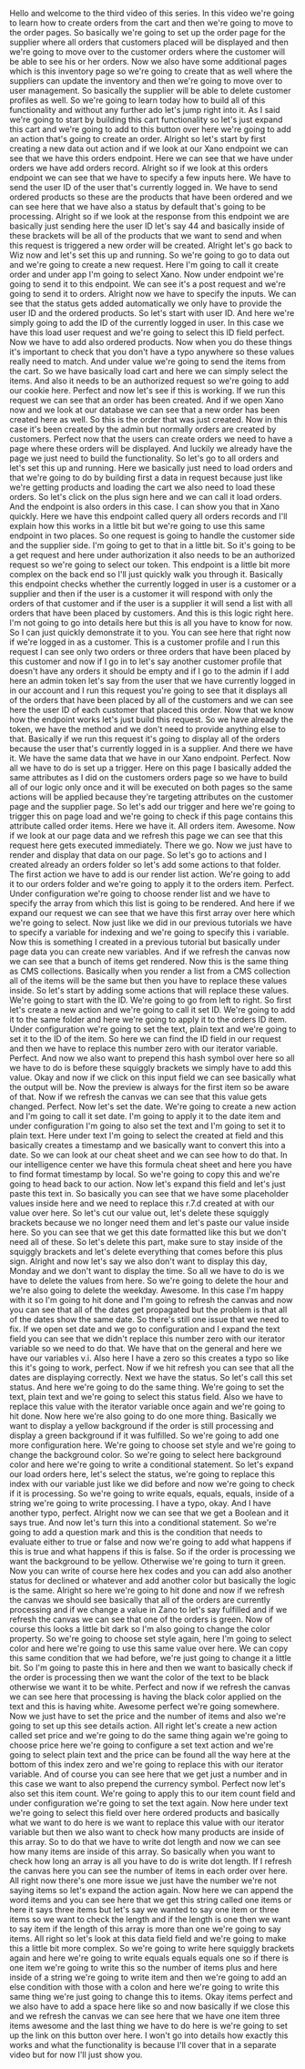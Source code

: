 Hello and welcome to the third video of this series. In this video we're going to learn how to create orders from the cart and then we're going to move to the order pages. So basically we're going to set up the order page for the supplier where all orders that customers placed will be displayed and then we're going to move over to the customer orders where the customer will be able to see his or her orders. Now we also have some additional pages which is this inventory page so we're going to create that as well where the suppliers can update the inventory and then we're going to move over to user management. So basically the supplier will be able to delete customer profiles as well. So we're going to learn today how to build all of this functionality and without any further ado let's jump right into it. As I said we're going to start by building this cart functionality so let's just expand this cart and we're going to add to this button over here we're going to add an action that's going to create an order. Alright so let's start by first creating a new data out action and if we look at our Xano endpoint we can see that we have this orders endpoint. Here we can see that we have under orders we have add orders record. Alright so if we look at this orders endpoint we can see that we have to specify a few inputs here. We have to send the user ID of the user that's currently logged in. We have to send ordered products so these are the products that have been ordered and we can see here that we have also a status by default that's going to be processing. Alright so if we look at the response from this endpoint we are basically just sending here the user ID let's say 44 and basically inside of these brackets will be all of the products that we want to send and when this request is triggered a new order will be created. Alright let's go back to Wiz now and let's set this up and running. So we're going to go to data out and we're going to create a new request. Here I'm going to call it create order and under app I'm going to select Xano. Now under endpoint we're going to send it to this endpoint. We can see it's a post request and we're going to send it to orders. Alright now we have to specify the inputs. We can see that the status gets added automatically we only have to provide the user ID and the ordered products. So let's start with user ID. And here we're simply going to add the ID of the currently logged in user. In this case we have this load user request and we're going to select this ID field perfect. Now we have to add also ordered products. Now when you do these things it's important to check that you don't have a typo anywhere so these values really need to match. And under value we're going to send the items from the cart. So we have basically load cart and here we can simply select the items. And also it needs to be an authorized request so we're going to add our cookie here. Perfect and now let's see if this is working. If we run this request we can see that an order has been created. And if we open Xano now and we look at our database we can see that a new order has been created here as well. So this is the order that was just created. Now in this case it's been created by the admin but normally orders are created by customers. Perfect now that the users can create orders we need to have a page where these orders will be displayed. And luckily we already have the page we just need to build the functionality. So let's go to all orders and let's set this up and running. Here we basically just need to load orders and that we're going to do by building first a data in request because just like we're getting products and loading the cart we also need to load these orders. So let's click on the plus sign here and we can call it load orders. And the endpoint is also orders in this case. I can show you that in Xano quickly. Here we have this endpoint called query all orders records and I'll explain how this works in a little bit but we're going to use this same endpoint in two places. So one request is going to handle the customer side and the supplier side. I'm going to get to that in a little bit. So it's going to be a get request and here under authorization it also needs to be an authorized request so we're going to select our token. This endpoint is a little bit more complex on the back end so I'll just quickly walk you through it. Basically this endpoint checks whether the currently logged in user is a customer or a supplier and then if the user is a customer it will respond with only the orders of that customer and if the user is a supplier it will send a list with all orders that have been placed by customers. And this is this logic right here. I'm not going to go into details here but this is all you have to know for now. So I can just quickly demonstrate it to you. You can see here that right now if we're logged in as a customer. This is a customer profile and I run this request I can see only two orders or three orders that have been placed by this customer and now if I go in to let's say another customer profile that doesn't have any orders it should be empty and if I go to the admin if I add here an admin token let's say from the user that we have currently logged in in our account and I run this request you're going to see that it displays all of the orders that have been placed by all of the customers and we can see here the user ID of each customer that placed this order. Now that we know how the endpoint works let's just build this request. So we have already the token, we have the method and we don't need to provide anything else to that. Basically if we run this request it's going to display all of the orders because the user that's currently logged in is a supplier. And there we have it. We have the same data that we have in our Xano endpoint. Perfect. Now all we have to do is set up a trigger. Here on this page I basically added the same attributes as I did on the customers orders page so we have to build all of our logic only once and it will be executed on both pages so the same actions will be applied because they're targeting attributes on the customer page and the supplier page. So let's add our trigger and here we're going to trigger this on page load and we're going to check if this page contains this attribute called order items. Here we have it. All orders item. Awesome. Now if we look at our page data and we refresh this page we can see that this request here gets executed immediately. There we go. Now we just have to render and display that data on our page. So let's go to actions and I created already an orders folder so let's add some actions to that folder. The first action we have to add is our render list action. We're going to add it to our orders folder and we're going to apply it to the orders item. Perfect. Under configuration we're going to choose render list and we have to specify the array from which this list is going to be rendered. And here if we expand our request we can see that we have this first array over here which we're going to select. Now just like we did in our previous tutorials we have to specify a variable for indexing and we're going to specify this i variable. Now this is something I created in a previous tutorial but basically under page data you can create new variables. And if we refresh the canvas now we can see that a bunch of items get rendered. Now this is the same thing as CMS collections. Basically when you render a list from a CMS collection all of the items will be the same but then you have to replace these values inside. So let's start by adding some actions that will replace these values. We're going to start with the ID. We're going to go from left to right. So first let's create a new action and we're going to call it set ID. We're going to add it to the same folder and here we're going to apply it to the orders ID item. Under configuration we're going to set the text, plain text and we're going to set it to the ID of the item. So here we can find the ID field in our request and then we have to replace this number zero with our iterator variable. Perfect. And now we also want to prepend this hash symbol over here so all we have to do is before these squiggly brackets we simply have to add this value. Okay and now if we click on this input field we can see basically what the output will be. Now the preview is always for the first item so be aware of that. Now if we refresh the canvas we can see that this value gets changed. Perfect. Now let's set the date. We're going to create a new action and I'm going to call it set date. I'm going to apply it to the date item and under configuration I'm going to also set the text and I'm going to set it to plain text. Here under text I'm going to select the created at field and this basically creates a timestamp and we basically want to convert this into a date. So we can look at our cheat sheet and we can see how to do that. In our intelligence center we have this formula cheat sheet and here you have to find format timestamp by local. So we're going to copy this and we're going to head back to our action. Now let's expand this field and let's just paste this text in. So basically you can see that we have some placeholder values inside here and we need to replace this r.7.d created at with our value over here. So let's cut our value out, let's delete these squiggly brackets because we no longer need them and let's paste our value inside here. So you can see that we get this date formatted like this but we don't need all of these. So let's delete this part, make sure to stay inside of the squiggly brackets and let's delete everything that comes before this plus sign. Alright and now let's say we also don't want to display this day, Monday and we don't want to display the time. So all we have to do is we have to delete the values from here. So we're going to delete the hour and we're also going to delete the weekday. Awesome. In this case I'm happy with it so I'm going to hit done and I'm going to refresh the canvas and now you can see that all of the dates get propagated but the problem is that all of the dates show the same date. So there's still one issue that we need to fix. If we open set date and we go to configuration and I expand the text field you can see that we didn't replace this number zero with our iterator variable so we need to do that. We have that on the general and here we have our variables v.i. Also here I have a zero so this creates a typo so like this it's going to work, perfect. Now if we hit refresh you can see that all the dates are displaying correctly. Next we have the status. So let's call this set status. And here we're going to do the same thing. We're going to set the text, plain text and we're going to select this status field. Also we have to replace this value with the iterator variable once again and we're going to hit done. Now here we're also going to do one more thing. Basically we want to display a yellow background if the order is still processing and display a green background if it was fulfilled. So we're going to add one more configuration here. We're going to choose set style and we're going to change the background color. So we're going to select here background color and here we're going to write a conditional statement. So let's expand our load orders here, let's select the status, we're going to replace this index with our variable just like we did before and now we're going to check if it is processing. So we're going to write equals, equals, equals, inside of a string we're going to write processing. I have a typo, okay. And I have another typo, perfect. Alright now we can see that we get a Boolean and it says true. And now let's turn this into a conditional statement. So we're going to add a question mark and this is the condition that needs to evaluate either to true or false and now we're going to add what happens if this is true and what happens if this is false. So if the order is processing we want the background to be yellow. Otherwise we're going to turn it green. Now you can write of course here hex codes and you can add also another status for declined or whatever and add another color but basically the logic is the same. Alright so here we're going to hit done and now if we refresh the canvas we should see basically that all of the orders are currently processing and if we change a value in Zano to let's say fulfilled and if we refresh the canvas we can see that one of the orders is green. Now of course this looks a little bit dark so I'm also going to change the color property. So we're going to choose set style again, here I'm going to select color and here we're going to use this same value over here. We can copy this same condition that we had before, we're just going to change it a little bit. So I'm going to paste this in here and then we want to basically check if the order is processing then we want the color of the text to be black otherwise we want it to be white. Perfect and now if we refresh the canvas we can see here that processing is having the black color applied on the text and this is having white. Awesome perfect we're going somewhere. Now we just have to set the price and the number of items and also we're going to set up this see details action. All right let's create a new action called set price and we're going to do the same thing again we're going to choose price here we're going to configure a set text action and we're going to select plain text and the price can be found all the way here at the bottom of this index zero and we're going to replace this with our iterator variable. And of course you can see here that we get just a number and in this case we want to also prepend the currency symbol. Perfect now let's also set this item count. We're going to apply this to our item count field and under configuration we're going to set the text again. Now here under text we're going to select this field over here ordered products and basically what we want to do here is we want to replace this value with our iterator variable but then we also want to check how many products are inside of this array. So to do that we have to write dot length and now we can see how many items are inside of this array. So basically when you want to check how long an array is all you have to do is write dot length. If I refresh the canvas here you can see the number of items in each order over here. All right now there's one more issue we just have the number we're not saying items so let's expand the action again. Now here we can append the word items and you can see here that we get this string called one items or here it says three items but let's say we wanted to say one item or three items so we want to check the length and if the length is one then we want to say item if the length of this array is more than one we're going to say items. All right so let's look at this data field field and we're going to make this a little bit more complex. So we're going to write here squiggly brackets again and here we're going to write equals equals equals one so if there is one item we're going to write this so the number of items plus and here inside of a string we're going to write item and then we're going to add an else condition with those with a colon and here we're going to write this same thing we're just going to change this to items. Okay items perfect and we also have to add a space here like so and now basically if we close this and we refresh the canvas we can see here that we have one item three items awesome and the last thing we have to do here is we're going to set up the link on this button over here. I won't go into details how exactly this works and what the functionality is because I'll cover that in a separate video but for now I'll just show you.